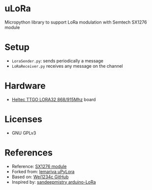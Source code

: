 # uLoRa
Micropython library to support LoRa modulation with Semtech SX1276 module

# Setup
* `LoraSender.py`: sends periodically a message
* `LoRaReceiver.py` receives any message on the channel

# Hardware
* [Heltec TTGO LORA32 868/915Mhz]() board

# Licenses
* GNU GPLv3

# References
* Reference: [SX1276 module](https://www.semtech.com/products/wireless-rf/lora-transceivers/sx1276#download-resources)
* Forked from: [lemariva uPyLora](https://github.com/lemariva/uPyLora)
* Based on: [Wei1234c GitHub](https://github.com/Wei1234c/SX127x_driver_for_MicroPython_on_ESP8266)
* Inspired by: [sandeepmistry arduino-LoRa](https://github.com/sandeepmistry/arduino-LoRa)
